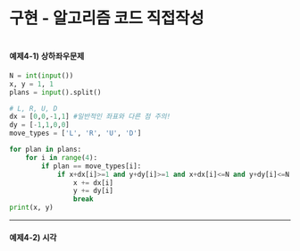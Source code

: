 # 구현 - 알고리즘 코드 직접작성
#
#### 예제4-1) 상하좌우문제
```python
N = int(input())
x, y = 1, 1
plans = input().split()

# L, R, U, D
dx = [0,0,-1,1] #일반적인 좌표와 다른 점 주의!
dy = [-1,1,0,0]
move_types = ['L', 'R', 'U', 'D']

for plan in plans:
    for i in range(4):
        if plan == move_types[i]:
            if x+dx[i]>=1 and y+dy[i]>=1 and x+dx[i]<=N and y+dy[i]<=N:
                x += dx[i]
                y += dy[i]
                break
print(x, y)

```
***
#### 예제4-2) 시각
